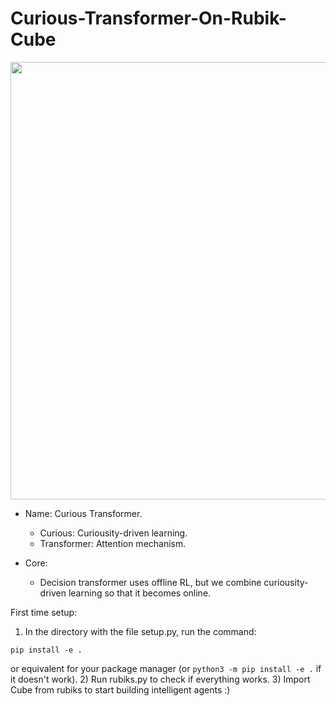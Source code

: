 # Curious-Transformer-On-Rubik-Cube


<p align="center">
<img src="https://wallpaperaccess.com/full/1949972.jpg"
     width="700" />
</p>

- Name: Curious Transformer.
     - Curious: Curiousity-driven learning.
     - Transformer: Attention mechanism.
     
- Core:
     - Decision transformer uses offline RL, but we combine curiousity-driven learning so that it becomes online.

First time setup:
1) In the directory with the file setup.py, run the command:
```Shell
pip install -e .
```
or equivalent for your package manager (or `python3 -m pip install -e .` if it doesn't work).
2) Run rubiks.py to check if everything works.
3) Import Cube from rubiks to start building intelligent agents :)
